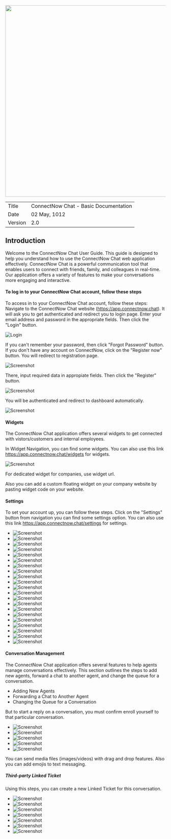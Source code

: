 <img src="https://user-images.githubusercontent.com/17238742/235530665-af2e8ddc-2f06-4579-a416-2d0aa441cf7f.svg" width="600">

|   |   |
|---|---|
| Title      | ConnectNow Chat - Basic Documentation |
| Date      | 02 May, 1012       |
| Version   | 2.0        |

## Introduction

Welcome to the ConnectNow Chat User Guide. This guide is designed to help you understand how to use the ConnectNow Chat web application effectively. ConnectNow Chat is a powerful communication tool that enables users to connect with friends, family, and colleagues in real-time. Our application offers a variety of features to make your conversations more engaging and interactive.

#### To log in to your ConnectNow Chat account, follow these steps

To access in to your ConnectNow Chat account, follow these steps:
Navigate to the ConnectNow Chat website (<https://app.connectnow.chat>). It will ask you to get authenticated and redirect you to login page. Enter your email address and password in the appropriate fields. Then click the "Login" button.

![Login](https://connectnowuk.github.io/documentation/screenshots/demo%20(1).png)

If you can't remember your password, then click "Forgot Password" button.
If you don't have any account on ConnectNow, click on the "Register now" button. You will redirect to registration page.

![Screenshot](https://connectnowuk.github.io/documentation/screenshots/demo%20(2).png)

There, input required data in appropiate fields. Then click the "Register" button.

![Screenshot](https://connectnowuk.github.io/documentation/screenshots/demo%20(3).png)

You will be authenticated and redirect to dashboard automatically.

![Screenshot](https://connectnowuk.github.io/documentation/screenshots/demo%20(4).png)


#### Widgets

The ConnectNow Chat application offers several widgets to get connected with vistors/customers and internal employees.

In Widget Navigation, you can find some widgets. You can also use this link <https://app.connectnow.chat/widgets> for widgets.

![Screenshot](https://connectnowuk.github.io/documentation/screenshots/demo%20(26).png)

For dedicated widget for companies, use widget url.

Also you can add a custom floating widget on your company website by pasting widget code on your website.

#### Settings

To set your account up, you can follow these steps.
Click on the "Settings" button from navigation you can find some settings option. You can also use this link <https://app.connectnow.chat/settings> for settings.

- ![Screenshot](https://connectnowuk.github.io/documentation/screenshots/demo%20(5).png)
- ![Screenshot](https://connectnowuk.github.io/documentation/screenshots/demo%20(6).png)
- ![Screenshot](https://connectnowuk.github.io/documentation/screenshots/demo%20(7).png)
- ![Screenshot](https://connectnowuk.github.io/documentation/screenshots/demo%20(8).png)
- ![Screenshot](https://connectnowuk.github.io/documentation/screenshots/demo%20(9).png)
- ![Screenshot](https://connectnowuk.github.io/documentation/screenshots/demo%20(10).png)
- ![Screenshot](https://connectnowuk.github.io/documentation/screenshots/demo%20(11).png)
- ![Screenshot](https://connectnowuk.github.io/documentation/screenshots/demo%20(12).png)
- ![Screenshot](https://connectnowuk.github.io/documentation/screenshots/demo%20(13).png)
- ![Screenshot](https://connectnowuk.github.io/documentation/screenshots/demo%20(14).png)
- ![Screenshot](https://connectnowuk.github.io/documentation/screenshots/demo%20(15).png)
- ![Screenshot](https://connectnowuk.github.io/documentation/screenshots/demo%20(16).png)
- ![Screenshot](https://connectnowuk.github.io/documentation/screenshots/demo%20(17).png)
- ![Screenshot](https://connectnowuk.github.io/documentation/screenshots/demo%20(18).png)
- ![Screenshot](https://connectnowuk.github.io/documentation/screenshots/demo%20(19).png)
- ![Screenshot](https://connectnowuk.github.io/documentation/screenshots/demo%20(20).png)
- ![Screenshot](https://connectnowuk.github.io/documentation/screenshots/demo%20(21).png)
- ![Screenshot](https://connectnowuk.github.io/documentation/screenshots/demo%20(22).png)
- ![Screenshot](https://connectnowuk.github.io/documentation/screenshots/demo%20(23).png)
- ![Screenshot](https://connectnowuk.github.io/documentation/screenshots/demo%20(24).png)
- ![Screenshot](https://connectnowuk.github.io/documentation/screenshots/demo%20(25).png)

#### Conversation Management

The ConnectNow Chat application offers several features to help agents manage conversations effectively. This section outlines the steps to add new agents, forward a chat to another agent, and change the queue for a conversation.

- Adding New Agents
- Forwarding a Chat to Another Agent
- Changing the Queue for a Conversation

But to start a reply on a conversation, you must confirm enroll yourself to that particular conversation.

- ![Screenshot](https://connectnowuk.github.io/documentation/screenshots/demo%20(28).png)
- ![Screenshot](https://connectnowuk.github.io/documentation/screenshots/demo%20(29).png)
- ![Screenshot](https://connectnowuk.github.io/documentation/screenshots/demo%20(30).png)
- ![Screenshot](https://connectnowuk.github.io/documentation/screenshots/demo%20(31).png)
- ![Screenshot](https://connectnowuk.github.io/documentation/screenshots/demo%20(32).png)

You can send media files (images/videos) with drag and drop features. Also you can add emojis to text messaging.

##### Third-party Linked Ticket

Using this steps, you can create a new Linked Ticket for this conversation.

- ![Screenshot](https://connectnowuk.github.io/documentation/screenshots/demo%20(33).png)
- ![Screenshot](https://connectnowuk.github.io/documentation/screenshots/demo%20(34).png)
- ![Screenshot](https://connectnowuk.github.io/documentation/screenshots/demo%20(35).png)
- ![Screenshot](https://connectnowuk.github.io/documentation/screenshots/demo%20(36).png)
- ![Screenshot](https://connectnowuk.github.io/documentation/screenshots/demo%20(37).png)
- ![Screenshot](https://connectnowuk.github.io/documentation/screenshots/demo%20(38).png)
- ![Screenshot](https://connectnowuk.github.io/documentation/screenshots/demo%20(39).png)
